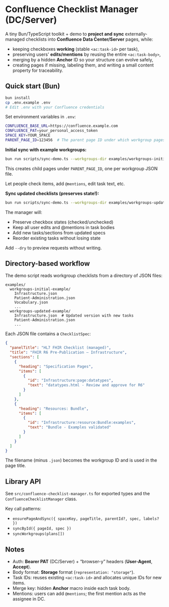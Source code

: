# Confluence Checklist Manager (DC/Server)

A tiny Bun/TypeScript toolkit + demo to **project and sync** externally-managed checklists into **Confluence Data Center/Server** pages, while:

- keeping checkboxes **working** (stable `<ac:task-id>` per task),
- preserving users' **edits/mentions** by reusing the entire `<ac:task-body>`,
- merging by a hidden **Anchor** ID so your structure can evolve safely,
- creating pages if missing, labeling them, and writing a small content property for traceability.

## Quick start (Bun)

```bash
bun install
cp .env.example .env
# Edit .env with your Confluence credentials
```

Set environment variables in `.env`:
```bash
CONFLUENCE_BASE_URL=https://confluence.example.com
CONFLUENCE_PAT=your_personal_access_token
SPACE_KEY=YOUR_SPACE
PARENT_PAGE_ID=123456  # The parent page ID under which workgroup pages will be created
```

**Initial sync with example workgroups:**
```bash
bun run scripts/sync-demo.ts --workgroups-dir examples/workgroups-initial-example
```

This creates child pages under `PARENT_PAGE_ID`, one per workgroup JSON file.

Let people check items, add `@mentions`, edit task text, etc.

**Sync updated checklists (preserves state!):**
```bash
bun run scripts/sync-demo.ts --workgroups-dir examples/workgroups-updated-example
```

The manager will:
- Preserve checkbox states (checked/unchecked)
- Keep all user edits and @mentions in task bodies
- Add new tasks/sections from updated specs
- Reorder existing tasks without losing state

Add `--dry` to preview requests without writing.

## Directory-based workflow

The demo script reads workgroup checklists from a directory of JSON files:

```
examples/
  workgroups-initial-example/
    Infrastructure.json
    Patient-Administration.json
    Vocabulary.json
    ...
  workgroups-updated-example/
    Infrastructure.json  # Updated version with new tasks
    Patient-Administration.json
    ...
```

Each JSON file contains a `ChecklistSpec`:
```json
{
  "panelTitle": "HL7 FHIR Checklist (managed)",
  "title": "FHIR R6 Pre‑Publication — Infrastructure",
  "sections": [
    {
      "heading": "Specification Pages",
      "items": [
        {
          "id": "Infrastructure:page:datatypes",
          "text": "datatypes.html - Review and approve for R6"
        }
      ]
    },
    {
      "heading": "Resources: Bundle",
      "items": [
        {
          "id": "Infrastructure:resource:Bundle:examples",
          "text": "Bundle - Examples validated"
        }
      ]
    }
  ]
}
```

The filename (minus `.json`) becomes the workgroup ID and is used in the page title.

## Library API

See `src/confluence-checklist-manager.ts` for exported types and the `ConfluenceChecklistManager` class.

Key call patterns:
- `ensurePageAndSync({ spaceKey, pageTitle, parentId?, spec, labels? })`
- `syncById({ pageId, spec })`
- `syncWorkgroups(plans[])`

## Notes

- Auth: **Bearer PAT** (DC/Server) + “browser-y” headers (**User-Agent**, **Accept**).
- Body format: **Storage** format (`representation: "storage"`).
- Task IDs: reuses existing `<ac:task-id>` and allocates unique IDs for new items.
- Merge key: hidden **Anchor** macro inside each task body.
- Mentions: users can add `@mentions`; the first mention acts as the assignee in DC.
